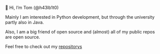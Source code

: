 👋 Hi, I’m Tom (@h43lb1t0)

Mainly I am interested in Python development, but through the university partly also in Java.

Also, I am a big friend of open source and (almost) all of my public repos are open source. 

Feel free to check out my [repositorys](https://github.com/h43lb1t0?tab=repositories)


<!---
h43lb1t0/h43lb1t0 is a ✨ special ✨ repository because its `README.md` (this file) appears on your GitHub profile.
You can click the Preview link to take a look at your changes.
--->
